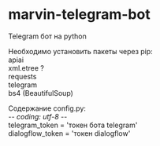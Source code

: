 # marvin-telegram-bot
Telegram бот на python

Необходимо установить пакеты через pip: </br>
  apiai <br/>
  xml.etree ? </br>
  requests </br>
  telegram </br>
  bs4 (BeautifulSoup) </br>
  
Содержание config.py: </br>
   -*- coding: utf-8 -*- </br>
  telegram_token = 'токен бота telegram' </br>
  dialogflow_token = 'токен dialogflow' </br>
